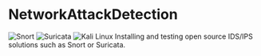 # NetworkAttackDetection
![Snort](https://img.shields.io/badge/Snort-2.9.20-blue?logo=snort)
![Suricata](https://img.shields.io/badge/Suricata-6.0.10-orange?logo=suricata)
![Kali Linux](https://img.shields.io/badge/Kali_Linux-2023.4-red?logo=kali-linux)
Installing and testing open source IDS/IPS solutions such as Snort or Suricata.
